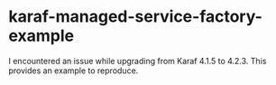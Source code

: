 # karaf-managed-service-factory-example
I encountered an issue while upgrading from Karaf 4.1.5 to 4.2.3. This provides an example to reproduce.
